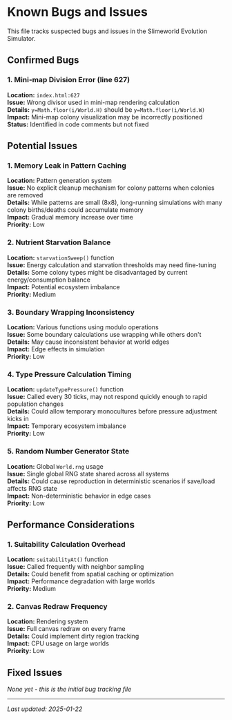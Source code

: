 # Known Bugs and Issues

This file tracks suspected bugs and issues in the Slimeworld Evolution Simulator.

## Confirmed Bugs

### 1. Mini-map Division Error (line 627)
**Location:** `index.html:627`  
**Issue:** Wrong divisor used in mini-map rendering calculation  
**Details:** `y=Math.floor(i/World.H)` should be `y=Math.floor(i/World.W)`  
**Impact:** Mini-map colony visualization may be incorrectly positioned  
**Status:** Identified in code comments but not fixed

## Potential Issues

### 1. Memory Leak in Pattern Caching
**Location:** Pattern generation system  
**Issue:** No explicit cleanup mechanism for colony patterns when colonies are removed  
**Details:** While patterns are small (8x8), long-running simulations with many colony births/deaths could accumulate memory  
**Impact:** Gradual memory increase over time  
**Priority:** Low

### 2. Nutrient Starvation Balance
**Location:** `starvationSweep()` function  
**Issue:** Energy calculation and starvation thresholds may need fine-tuning  
**Details:** Some colony types might be disadvantaged by current energy/consumption balance  
**Impact:** Potential ecosystem imbalance  
**Priority:** Medium

### 3. Boundary Wrapping Inconsistency
**Location:** Various functions using modulo operations  
**Issue:** Some boundary calculations use wrapping while others don't  
**Details:** May cause inconsistent behavior at world edges  
**Impact:** Edge effects in simulation  
**Priority:** Low

### 4. Type Pressure Calculation Timing
**Location:** `updateTypePressure()` function  
**Issue:** Called every 30 ticks, may not respond quickly enough to rapid population changes  
**Details:** Could allow temporary monocultures before pressure adjustment kicks in  
**Impact:** Temporary ecosystem imbalance  
**Priority:** Low

### 5. Random Number Generator State
**Location:** Global `World.rng` usage  
**Issue:** Single global RNG state shared across all systems  
**Details:** Could cause reproduction in deterministic scenarios if save/load affects RNG state  
**Impact:** Non-deterministic behavior in edge cases  
**Priority:** Low

## Performance Considerations

### 1. Suitability Calculation Overhead
**Location:** `suitabilityAt()` function  
**Issue:** Called frequently with neighbor sampling  
**Details:** Could benefit from spatial caching or optimization  
**Impact:** Performance degradation with large worlds  
**Priority:** Medium

### 2. Canvas Redraw Frequency
**Location:** Rendering system  
**Issue:** Full canvas redraw on every frame  
**Details:** Could implement dirty region tracking  
**Impact:** CPU usage on large worlds  
**Priority:** Low

## Fixed Issues
*None yet - this is the initial bug tracking file*

---
*Last updated: 2025-01-22*